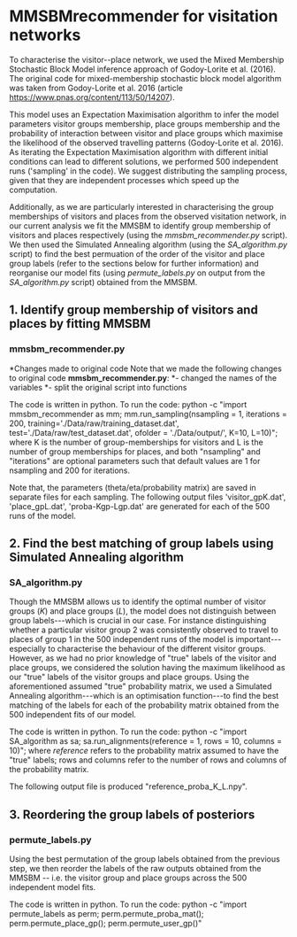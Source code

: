 # MMSBMrecommender for visitation networks 
To characterise the visitor--place network, we used the Mixed Membership Stochastic Block Model inference approach of Godoy-Lorite et al. (2016). 
The original code for mixed-membership stochastic block model algorithm was taken from Godoy-Lorite et al. 2016 (article https://www.pnas.org/content/113/50/14207).

This model uses an Expectation Maximisation algorithm to infer the model parameters visitor groups membership, place groups membership and the probability of interaction between visitor and place groups which maximise the likelihood of the observed travelling patterns (Godoy-Lorite et al. 2016). 
As iterating the Expectation Maximisation algorithm with different initial conditions can lead to different solutions, we performed 500 independent runs ('sampling' in the code). We suggest distributing the sampling process, given that they are independent processes which speed up the computation.

Additionally, as we are particularly interested in characterising the group memberships of visitors and places from the observed visitation network, in our current analysis we fit the MMSBM to identify group membership of visitors and places respectively (using the *mmsbm_recommender.py* script). We then used the Simulated Annealing algorithm (using the *SA_algorithm.py* script) to find the best permuation of the order of the visitor and place group labels (refer to the sections below for further information) and reorganise our model fits (using *permute_labels.py* on output from the *SA_algorithm.py* script) obtained from the MMSBM.

## 1. Identify group membership of visitors and places by fitting MMSBM
### mmsbm_recommender.py
*Changes made to original code
Note that we made the following changes to original code **mmsbm_recommender.py**: 
*- changed the names of the variables
*- split the original script into functions

The code is written in python. To run the code:
python -c "import mmsbm_recommender as mm; mm.run_sampling(nsampling = 1, iterations = 200, training='./Data/raw/training_dataset.dat', test='./Data/raw/test_dataset.dat', ofolder = './Data/output/', K=10, L=10)"; where K is the number of group-memberships for visitors and L is the number of group memberships for places, and both "nsampling" and "iterations" are optional parameters such that default values are 1 for nsampling and 200 for iterations.

Note that, the parameters (theta/eta/probability matrix) are saved in separate files for each sampling. 
The following output files 'visitor_gpK.dat', 'place_gpL.dat', 'proba-Kgp-Lgp.dat' are generated for each of the 500 runs of the model.

## 2. Find the best matching of group labels using Simulated Annealing algorithm
### SA_algorithm.py
Though the MMSBM allows us to identify the optimal number of visitor groups (*K*) and place groups (*L*), the model does not distinguish between group labels---which is crucial in our case. For instance distinguishing whether a particular visitor group 2 was consistently observed to travel to places of group 1 in the 500 independent runs of the model is important---especially to characterise the behaviour of the different visitor groups. However, as we had no prior knowledge of "true" labels of the visitor and place groups, we considered the solution having the maximum likelihood as our "true" labels of the visitor groups and place groups. Using the aforementioned assumed "true" probability matrix, we used a Simulated Annealing algorithm---which is an optimisation function---to find the best matching of the labels for each of the probability matrix obtained from the 500 independent fits of our model. 

The code is written in python. To run the code:
python -c "import SA_algorithm as sa; sa.run_alignments(reference = 1, rows = 10, columns = 10)"; where *reference* refers to the probability matrix assumed to have the "true" labels; rows and columns refer to the number of rows and columns of the probability matrix.

The following output file is produced "reference_proba_K_L.npy".

## 3. Reordering the group labels of posteriors
### permute_labels.py
Using the best permutation of the group labels obtained from the previous step, we then reorder the labels of the raw outputs obtained from the MMSBM -- i.e. the visitor group and place groups across the 500 independent model fits. 

The code is written in python. To run the code:
python -c "import permute_labels as perm; perm.permute_proba_mat(); perm.permute_place_gp(); perm.permute_user_gp()"
